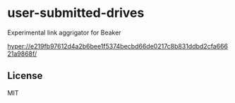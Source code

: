 # user-submitted-drives

Experimental link aggrigator for Beaker

[hyper://e219fb97612d4a2b6bee1f5374becbd66de0217c8b831ddbd2cfa66621a9868f/](hyper://e219fb97612d4a2b6bee1f5374becbd66de0217c8b831ddbd2cfa66621a9868f/)

## License

MIT
